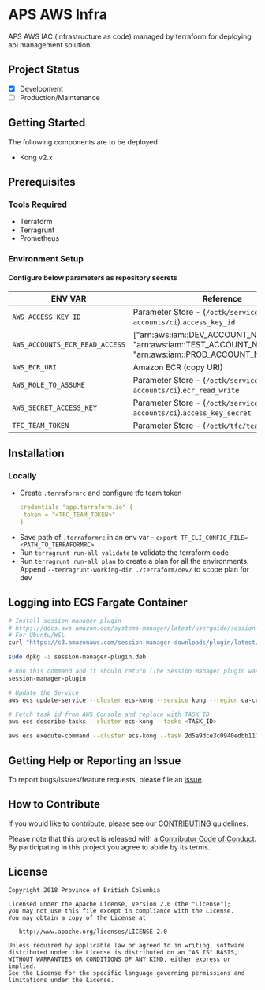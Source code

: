 
# APS AWS Infra
<!--- [![License](https://img.shields.io/badge/License-Apache%202.0-blue.svg)](./LICENSE) --->

APS AWS IAC (infrastructure as code) managed by terraform for deploying api management solution

## Project Status
- [x] Development
- [ ] Production/Maintenance

## Getting Started

The following components are to be deployed

- Kong v2.x

## Prerequisites

### Tools Required

- Terraform
- Terragrunt
- Prometheus

### Environment Setup

#### Configure below parameters as repository secrets

|ENV VAR|Reference|
|-|-|
|`AWS_ACCESS_KEY_ID`|Parameter Store - (`/octk/service-accounts/ci`).`access_key_id`|
|`AWS_ACCOUNTS_ECR_READ_ACCESS`|["arn:aws:iam::DEV_ACCOUNT_NUMBER:root", "arn:aws:iam::TEST_ACCOUNT_NUMBER:root", "arn:aws:iam::PROD_ACCOUNT_NUMBER:root"]|
|`AWS_ECR_URI`|Amazon ECR (copy URI)|""|
|`AWS_ROLE_TO_ASSUME`|Parameter Store - (`/octk/service-accounts/ci`).`ecr_read_write`|
`AWS_SECRET_ACCESS_KEY`|Parameter Store - (`/octk/service-accounts/ci`).`access_key_secret`|
|`TFC_TEAM_TOKEN`|Parameter Store - (`/octk/tfc/team-token`)|

## Installation

### Locally

- Create `.terraformrc` and configure tfc team token
  ```yaml
  credentials "app.terraform.io" {
   token = "<TFC_TEAM_TOKEN>"
  }
  ```
- Save path of `.terraformrc` in an env var - `export TF_CLI_CONFIG_FILE=<PATH_TO_TERRAFORMRC>`
- Run `terragrunt run-all validate` to validate the terraform code
- Run `terragrunt run-all plan` to create a plan for all the environments. Append `--terragrunt-working-dir ./terraform/dev/` to scope plan for dev

## Logging into ECS Fargate Container

```bash
# Install session manager plugin 
# https://docs.aws.amazon.com/systems-manager/latest/userguide/session-manager-working-with-install-plugin.html
# For Ubuntu/WSL
curl "https://s3.amazonaws.com/session-manager-downloads/plugin/latest/ubuntu_64bit/session-manager-plugin.deb" -o "session-manager-plugin.deb"

sudo dpkg -i session-manager-plugin.deb

# Run this command and it should return (The Session Manager plugin was installed successfully. Use the AWS CLI to start a session.)
session-manager-plugin

# Update the Service
aws ecs update-service --cluster ecs-kong --service kong --region ca-central-1 --enable-execute-command --force-new-deployment > /dev/null

# Fetch task id from AWS Console and replace with TASK_ID
aws ecs describe-tasks --cluster ecs-kong --tasks <TASK_ID>

aws ecs execute-command --cluster ecs-kong --task 2d5a9dce3c0940edbb1172a40f61b9e5 --container prom-metrics-proxy --interactive --command "/bin/bash"
```

## Getting Help or Reporting an Issue
<!--- Example below, modify accordingly --->
To report bugs/issues/feature requests, please file an [issue](../../issues).


## How to Contribute
<!--- Example below, modify accordingly --->
If you would like to contribute, please see our [CONTRIBUTING](./CONTRIBUTING.md) guidelines.

Please note that this project is released with a [Contributor Code of Conduct](./CODE_OF_CONDUCT.md). 
By participating in this project you agree to abide by its terms.


## License
<!--- Example below, modify accordingly --->
    Copyright 2018 Province of British Columbia

    Licensed under the Apache License, Version 2.0 (the "License");
    you may not use this file except in compliance with the License.
    You may obtain a copy of the License at

       http://www.apache.org/licenses/LICENSE-2.0

    Unless required by applicable law or agreed to in writing, software
    distributed under the License is distributed on an "AS IS" BASIS,
    WITHOUT WARRANTIES OR CONDITIONS OF ANY KIND, either express or implied.
    See the License for the specific language governing permissions and
    limitations under the License.
